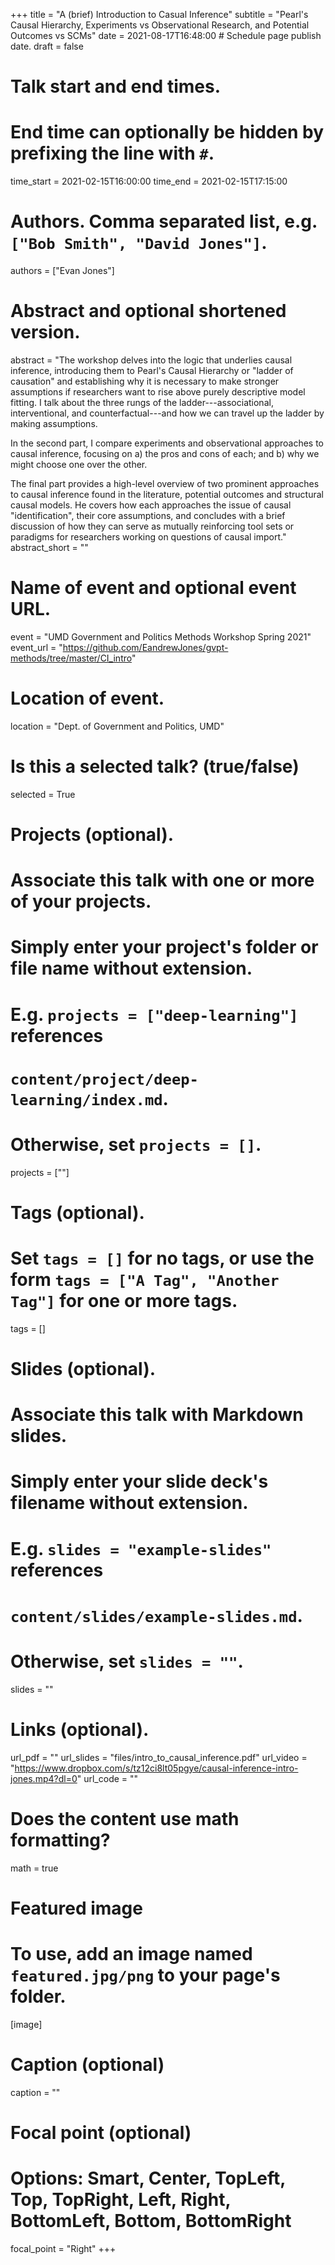 +++
title = "A (brief) Introduction to Casual Inference"
subtitle = "Pearl's Causal Hierarchy, Experiments vs Observational Research, and Potential Outcomes vs SCMs"
date = 2021-08-17T16:48:00  # Schedule page publish date.
draft = false

# Talk start and end times.
#   End time can optionally be hidden by prefixing the line with `#`.
time_start = 2021-02-15T16:00:00
time_end = 2021-02-15T17:15:00

# Authors. Comma separated list, e.g. `["Bob Smith", "David Jones"]`.
authors = ["Evan Jones"]

# Abstract and optional shortened version.
abstract = "The workshop delves into the logic that underlies causal inference, introducing them to Pearl's Causal Hierarchy or "ladder of causation" and establishing why it is necessary to make stronger assumptions if researchers want to rise above purely descriptive model fitting. I talk about the three rungs of the ladder---associational, interventional, and counterfactual---and how we can travel up the ladder by making assumptions.

In the second part, I compare experiments and observational approaches to causal inference, focusing on a) the pros and cons of each; and b) why we might choose one over the other.

The final part provides a high-level overview of two prominent approaches to causal inference found in the literature, potential outcomes and structural causal models. He covers how each approaches the issue of causal "identification", their core assumptions, and concludes with a brief discussion of how they can serve as mutually reinforcing tool sets or paradigms for researchers working on questions of causal import."
abstract_short = ""

# Name of event and optional event URL.
event = "UMD Government and Politics Methods Workshop Spring 2021"
event_url = "https://github.com/EandrewJones/gvpt-methods/tree/master/CI_intro"

# Location of event.
location = "Dept. of Government and Politics, UMD"

# Is this a selected talk? (true/false)
selected = True

# Projects (optional).
#   Associate this talk with one or more of your projects.
#   Simply enter your project's folder or file name without extension.
#   E.g. `projects = ["deep-learning"]` references 
#   `content/project/deep-learning/index.md`.
#   Otherwise, set `projects = []`.
projects = [""]

# Tags (optional).
#   Set `tags = []` for no tags, or use the form `tags = ["A Tag", "Another Tag"]` for one or more tags.
tags = []

# Slides (optional).
#   Associate this talk with Markdown slides.
#   Simply enter your slide deck's filename without extension.
#   E.g. `slides = "example-slides"` references 
#   `content/slides/example-slides.md`.
#   Otherwise, set `slides = ""`.
slides = ""

# Links (optional).
url_pdf = ""
url_slides = "files/intro_to_causal_inference.pdf"
url_video = "https://www.dropbox.com/s/tz12ci8lt05pgye/causal-inference-intro-jones.mp4?dl=0"
url_code = ""

# Does the content use math formatting?
math = true

# Featured image
# To use, add an image named `featured.jpg/png` to your page's folder. 
[image]
  # Caption (optional)
  caption = ""

  # Focal point (optional)
  # Options: Smart, Center, TopLeft, Top, TopRight, Left, Right, BottomLeft, Bottom, BottomRight
  focal_point = "Right"
+++
